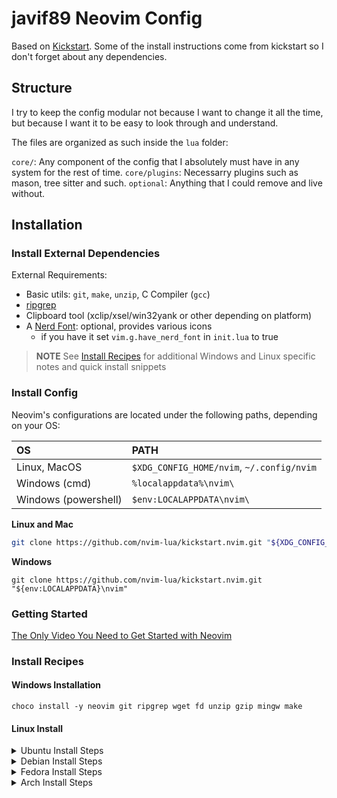 # javif89 Neovim Config

Based on [Kickstart](https://github.com/nvim-lua/kickstart.nvim). Some of the install
instructions come from kickstart so I don't forget about any dependencies.

## Structure

I try to keep the config modular not because I want to change it all the time, but because
I want it to be easy to look through and understand.

The files are organized as such inside the `lua` folder:

`core/`: Any component of the config that I absolutely must have in any system for the rest of time.
`core/plugins`: Necessarry plugins such as mason, tree sitter and such.
`optional`: Anything that I could remove and live without.

## Installation

### Install External Dependencies

External Requirements:
- Basic utils: `git`, `make`, `unzip`, C Compiler (`gcc`)
- [ripgrep](https://github.com/BurntSushi/ripgrep#installation)
- Clipboard tool (xclip/xsel/win32yank or other depending on platform)
- A [Nerd Font](https://www.nerdfonts.com/): optional, provides various icons
  - if you have it set `vim.g.have_nerd_font` in `init.lua` to true

> **NOTE**
> See [Install Recipes](#Install-Recipes) for additional Windows and Linux specific notes
> and quick install snippets

### Install Config

Neovim's configurations are located under the following paths, depending on your OS:

| OS | PATH |
| :- | :--- |
| Linux, MacOS | `$XDG_CONFIG_HOME/nvim`, `~/.config/nvim` |
| Windows (cmd)| `%localappdata%\nvim\` |
| Windows (powershell)| `$env:LOCALAPPDATA\nvim\` |

**Linux and Mac**

```sh
git clone https://github.com/nvim-lua/kickstart.nvim.git "${XDG_CONFIG_HOME:-$HOME/.config}"/nvim
```

**Windows**

```
git clone https://github.com/nvim-lua/kickstart.nvim.git "${env:LOCALAPPDATA}\nvim"
```


### Getting Started

[The Only Video You Need to Get Started with Neovim](https://youtu.be/m8C0Cq9Uv9o)

### Install Recipes

#### Windows Installation

```
choco install -y neovim git ripgrep wget fd unzip gzip mingw make
```

#### Linux Install
<details><summary>Ubuntu Install Steps</summary>

```
sudo add-apt-repository ppa:neovim-ppa/unstable -y
sudo apt update
sudo apt install make gcc ripgrep unzip git xclip neovim
```
</details>
<details><summary>Debian Install Steps</summary>

```
sudo apt update
sudo apt install make gcc ripgrep unzip git xclip curl

# Now we install nvim
curl -LO https://github.com/neovim/neovim/releases/latest/download/nvim-linux64.tar.gz
sudo rm -rf /opt/nvim-linux64
sudo mkdir -p /opt/nvim-linux64
sudo chmod a+rX /opt/nvim-linux64
sudo tar -C /opt -xzf nvim-linux64.tar.gz

# make it available in /usr/local/bin, distro installs to /usr/bin
sudo ln -sf /opt/nvim-linux64/bin/nvim /usr/local/bin/
```
</details>
<details><summary>Fedora Install Steps</summary>

```
sudo dnf install -y gcc make git ripgrep fd-find unzip neovim
```
</details>

<details><summary>Arch Install Steps</summary>

```
sudo pacman -S --noconfirm --needed gcc make git ripgrep fd unzip neovim
```
</details>
